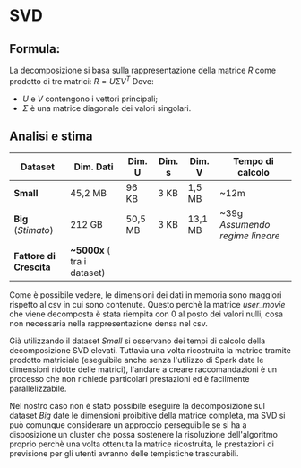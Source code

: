 # **SVD**

## **Formula**:  
La decomposizione si basa sulla rappresentazione della matrice $R$ come prodotto di tre matrici:
     $R = U \Sigma V^T$
Dove:
  - $U$ e $V$ contengono i vettori principali;
  - $\Sigma$ è una matrice diagonale dei valori singolari.

## **Analisi e stima**

| Dataset       | Dim. Dati | Dim. U | Dim. s | Dim. V | Tempo di calcolo |
|---------------|----------|---------|---------|--------|------------|
| __Small__         |  45,2 MB | 96 KB   |  3 KB  | 1,5 MB  | ~12m     |
| __Big__ (_Stimato_)|  212 GB  | 50,5 MB |  3 KB  | 13,1 MB | ~39g _Assumendo regime lineare_ |
| __Fattore di Crescita__ |  **~5000x** ( tra i dataset)

Come è possibile vedere, le dimensioni dei dati in memoria sono maggiori rispetto al csv in cui sono contenute. Questo perchè la matrice _user\_movie_ che viene decomposta è stata riempita con 0 al posto dei valori nulli, cosa non necessaria nella rappresentazione densa nel csv.

Già utilizzando il dataset _Small_ si osservano dei tempi di calcolo della decomposizione SVD elevati. Tuttavia una volta ricostruita la matrice tramite prodotto matriciale (eseguibile anche senza l'utilizzo di Spark date le dimensioni ridotte delle matrici), l'andare a creare raccomandazioni è un processo che non richiede particolari prestazioni ed è facilmente parallelizzabile.

Nel nostro caso non è stato possibile eseguire la decomposizione sul dataset _Big_ date le dimensioni proibitive della matrice completa, ma SVD si può comunque considerare un approccio perseguibile se si ha a disposizione un cluster che possa sostenere la risoluzione dell'algoritmo proprio perchè una volta ottenuta la matrice ricostruita, le prestazioni di previsione per gli utenti avranno delle tempistiche trascurabili.